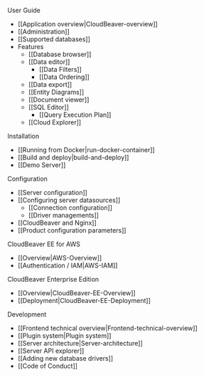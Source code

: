 User Guide  

- [[Application overview|CloudBeaver-overview]]
- [[Administration]]
- [[Supported databases]]
- Features
   - [[Database browser]]
   - [[Data editor]]
     - [[Data Filters]]
     - [[Data Ordering]]
   - [[Data export]]
   - [[Entity Diagrams]]
   - [[Document viewer]]
   - [[SQL Editor]]
     - [[Query Execution Plan]]
   - [[Cloud Explorer]]

Installation  

- [[Running from Docker|run-docker-container]]
- [[Build and deploy|build-and-deploy]]
- [[Demo Server]]

Configuration   

- [[Server configuration]]
- [[Configuring server datasources]]
   - [[Connection configuration]] 
   - [[Driver managements]] 
- [[CloudBeaver and Nginx]]
- [[Product configuration parameters]]

CloudBeaver EE for AWS
- [[Overview|AWS-Overview]]
- [[Authentication / IAM|AWS-IAM]]

CloudBeaver Enterprise Edition
- [[Overview|CloudBeaver-EE-Overview]]
- [[Deployment|CloudBeaver-EE-Deployment]]

Development  

- [[Frontend technical overview|Frontend-technical-overview]]
- [[Plugin system|Plugin system]]
- [[Server architecture|Server-architecture]]
- [[Server API explorer]]
- [[Adding new database drivers]]
- [[Code of Conduct]]
